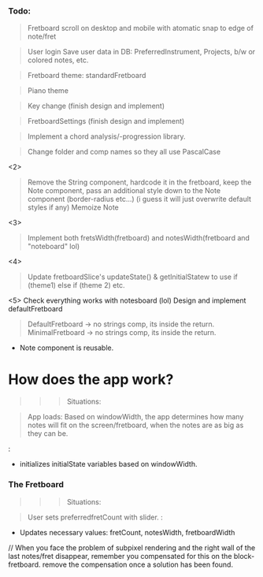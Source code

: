 ### Todo:
> Fretboard scroll on desktop and mobile with atomatic snap to edge of note/fret

> User login
> <Bonus> Save user data in DB: PreferredInstrument, Projects, b/w or colored notes, etc.

> Fretboard theme: standardFretboard

> Piano theme

> Key change (finish design and implement)

> FretboardSettings (finish design and implement)

> Implement a chord analysis/-progression library.

> Change folder and comp names so they all use PascalCase



<2>
> Remove the String component, hardcode it in the fretboard, keep the Note component, pass an additional style down to the Note component (border-radius etc...) (i guess it will just overwrite default styles if any)
Memoize Note

<3>
> Implement both fretsWidth(fretboard) and notesWidth(fretboard and "noteboard" lol)

<4> 
> Update fretboardSlice's updateState() & getInitialStatew to use if (theme1) else if (theme 2) etc.

<5>
Check everything works with notesboard (lol)
Design and implement defaultFretboard



> DefaultFretboard -> no strings comp, its inside the return.
> MinimalFretboard -> no strings comp, its inside the return.
- Note component is reusable.







# How does the app work?

>>> Situations:

> App loads:
Based on windowWidth, the app determines how many notes will fit on the screen/fretboard,
when the notes are as big as they can be.

<FretboardSlice>:
- initializes initialState variables based on windowWidth.



### The Fretboard

>>> Situations:

> User sets preferredfretCount with slider.
<FretboardSlice>:
- Updates necessary values: fretCount, notesWidth, fretboardWidth







// When you face the problem of subpixel rendering and the right wall of the last notes/fret disappear, 
remember you compensated for this on the block-fretboard. 
remove the compensation once a solution has been found.